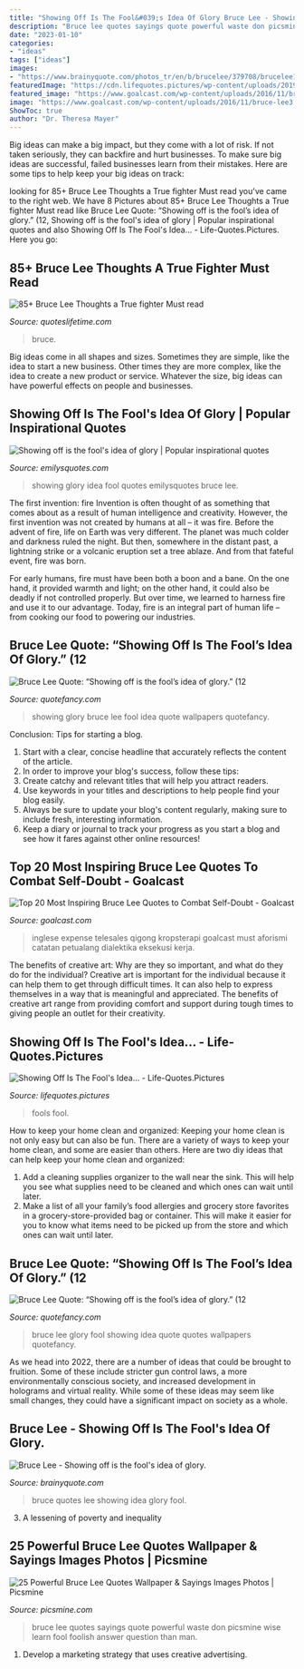 ```yaml
---
title: "Showing Off Is The Fool&#039;s Idea Of Glory Bruce Lee - Showing Off Is The Fool&#039;s Idea..."
description: "Bruce lee quotes sayings quote powerful waste don picsmine wise learn fool foolish answer question than man"
date: "2023-01-10"
categories:
- "ideas"
tags: ["ideas"]
images:
- "https://www.brainyquote.com/photos_tr/en/b/brucelee/379708/brucelee1-2x.jpg"
featuredImage: "https://cdn.lifequotes.pictures/wp-content/uploads/2019/02/showing-off-is-the-fools-idea-of-glory-1160x1037.jpg"
featured_image: "https://www.goalcast.com/wp-content/uploads/2016/11/bruce-lee3.jpg"
image: "https://www.goalcast.com/wp-content/uploads/2016/11/bruce-lee3.jpg"
ShowToc: true
author: "Dr. Theresa Mayer"
---
```



Big ideas can make a big impact, but they come with a lot of risk. If not taken seriously, they can backfire and hurt businesses. To make sure big ideas are successful, failed businesses learn from their mistakes. Here are some tips to help keep your big ideas on track:

	

		
looking for 85+ Bruce Lee Thoughts a True fighter Must read you've came to the right web. We have 8 Pictures about 85+ Bruce Lee Thoughts a True fighter Must read like Bruce Lee Quote: “Showing off is the fool’s idea of glory.” (12, Showing off is the fool&#039;s idea of glory | Popular inspirational quotes and also Showing Off Is The Fool&#039;s Idea... - Life-Quotes.Pictures. Here you go:
		
    
## 85+ Bruce Lee Thoughts A True Fighter Must Read

<img loading=lazy src="https://images.quoteslifetime.com/bruce-lee/bruce-lee-striking-thoughts-quotes.jpg" onerror="this.onerror=null;this.src='https://tse2.mm.bing.net/th?id=OIP.f_zfObDHtj6t3ULYrAqaNwHaHa&amp;pid=15.1';" alt="85+ Bruce Lee Thoughts a True fighter Must read">

_Source: quoteslifetime.com_

>bruce. 

	

Big ideas come in all shapes and sizes. Sometimes they are simple, like the idea to start a new business. Other times they are more complex, like the idea to create a new product or service. Whatever the size, big ideas can have powerful effects on people and businesses.

    
## Showing Off Is The Fool&#039;s Idea Of Glory | Popular Inspirational Quotes

<img loading=lazy src="http://emilysquotes.com/wp-content/uploads/2019/05/Showing-off-is-the-fools-idea-of-glory..jpg" onerror="this.onerror=null;this.src='https://tse3.mm.bing.net/th?id=OIP.2FkEvJAF-WCLoJuqC1O1cwHaHa&amp;pid=15.1';" alt="Showing off is the fool&#039;s idea of glory | Popular inspirational quotes">

_Source: emilysquotes.com_

>showing glory idea fool quotes emilysquotes bruce lee. 

	

The first invention: fire
Invention is often thought of as something that comes about as a result of human intelligence and creativity. However, the first invention was not created by humans at all – it was fire.
Before the advent of fire, life on Earth was very different. The planet was much colder and darkness ruled the night. But then, somewhere in the distant past, a lightning strike or a volcanic eruption set a tree ablaze. And from that fateful event, fire was born.

For early humans, fire must have been both a boon and a bane. On the one hand, it provided warmth and light; on the other hand, it could also be deadly if not controlled properly. But over time, we learned to harness fire and use it to our advantage. Today, fire is an integral part of human life – from cooking our food to powering our industries.

    
## Bruce Lee Quote: “Showing Off Is The Fool’s Idea Of Glory.” (12

<img loading=lazy src="https://quotefancy.com/media/wallpaper/1600x900/1721911-Bruce-Lee-Quote-Showing-off-is-the-fool-s-idea-of-glory.jpg" onerror="this.onerror=null;this.src='https://tse3.mm.bing.net/th?id=OIP.cYIQuZoI6ngkykVz2ivdbwHaEK&amp;pid=15.1';" alt="Bruce Lee Quote: “Showing off is the fool’s idea of glory.” (12">

_Source: quotefancy.com_

>showing glory bruce lee fool idea quote wallpapers quotefancy. 

	

Conclusion: Tips for starting a blog.
1. Start with a clear, concise headline that accurately reflects the content of the article.
2. In order to improve your blog's success, follow these tips: 
3. Create catchy and relevant titles that will help you attract readers. 
4. Use keywords in your titles and descriptions to help people find your blog easily. 
5. Always be sure to update your blog's content regularly, making sure to include fresh, interesting information. 
6. Keep a diary or journal to track your progress as you start a blog and see how it fares against other online resources!

    
## Top 20 Most Inspiring Bruce Lee Quotes To Combat Self-Doubt - Goalcast

<img loading=lazy src="https://www.goalcast.com/wp-content/uploads/2016/11/bruce-lee3.jpg" onerror="this.onerror=null;this.src='https://tse2.mm.bing.net/th?id=OIP.zoDE6yR_o1zi6HohQ97OCAHaD4&amp;pid=15.1';" alt="Top 20 Most Inspiring Bruce Lee Quotes to Combat Self-Doubt - Goalcast">

_Source: goalcast.com_

>inglese expense telesales qigong kropsterapi goalcast must aforismi catatan petualang dialektika eksekusi kerja. 

	

The benefits of creative art: Why are they so important, and what do they do for the individual?
Creative art is important for the individual because it can help them to get through difficult times. It can also help to express themselves in a way that is meaningful and appreciated. The benefits of creative art range from providing comfort and support during tough times to giving people an outlet for their creativity.

    
## Showing Off Is The Fool&#039;s Idea... - Life-Quotes.Pictures

<img loading=lazy src="https://cdn.lifequotes.pictures/wp-content/uploads/2019/02/showing-off-is-the-fools-idea-of-glory-1160x1037.jpg" onerror="this.onerror=null;this.src='https://tse3.mm.bing.net/th?id=OIP.-qV9h5tbRs_Z1Sh_hiFghAHaGn&amp;pid=15.1';" alt="Showing Off Is The Fool&#039;s Idea... - Life-Quotes.Pictures">

_Source: lifequotes.pictures_

>fools fool. 

	

How to keep your home clean and organized:
Keeping your home clean is not only easy but can also be fun. There are a variety of ways to keep your home clean, and some are easier than others. Here are two diy ideas that can help keep your home clean and organized:
1. Add a cleaning supplies organizer to the wall near the sink. This will help you see what supplies need to be cleaned and which ones can wait until later.
2. Make a list of all your family’s food allergies and grocery store favorites in a grocery-store-provided bag or container. This will make it easier for you to know what items need to be picked up from the store and which ones can wait until later.

    
## Bruce Lee Quote: “Showing Off Is The Fool’s Idea Of Glory.” (12

<img loading=lazy src="https://quotefancy.com/media/wallpaper/3840x2160/2031782-Bruce-Lee-Quote-Showing-off-is-the-fool-s-idea-of-glory.jpg" onerror="this.onerror=null;this.src='https://tse3.mm.bing.net/th?id=OIP.tR47PS6TZ4kbVJFKvkj8NgFNC7&amp;pid=15.1';" alt="Bruce Lee Quote: “Showing off is the fool’s idea of glory.” (12">

_Source: quotefancy.com_

>bruce lee glory fool showing idea quote quotes wallpapers quotefancy. 

	

As we head into 2022, there are a number of ideas that could be brought to fruition. Some of these include stricter gun control laws, a more environmentally conscious society, and increased development in holograms and virtual reality. While some of these ideas may seem like small changes, they could have a significant impact on society as a whole.

    
## Bruce Lee - Showing Off Is The Fool&#039;s Idea Of Glory.

<img loading=lazy src="https://www.brainyquote.com/photos_tr/en/b/brucelee/379708/brucelee1-2x.jpg" onerror="this.onerror=null;this.src='https://tse2.mm.bing.net/th?id=OIP.MX5fEnM2w6aLQLXBmaSIIgHaD4&amp;pid=15.1';" alt="Bruce Lee - Showing off is the fool&#039;s idea of glory.">

_Source: brainyquote.com_

>bruce quotes lee showing idea glory fool. 

	

3. A lessening of poverty and inequality 

    
## 25 Powerful Bruce Lee Quotes Wallpaper &amp; Sayings Images Photos | Picsmine

<img loading=lazy src="https://i0.wp.com/picsmine.com/wp-content/uploads/2017/01/Bruce-Lee-Quotes-Sayings-03.jpg?resize=777%2C694" onerror="this.onerror=null;this.src='https://tse1.mm.bing.net/th?id=OIP.0uhUsIwS41dCrIYgs6o9fAHaGn&amp;pid=15.1';" alt="25 Powerful Bruce Lee Quotes Wallpaper &amp; Sayings Images Photos | Picsmine">

_Source: picsmine.com_

>bruce lee quotes sayings quote powerful waste don picsmine wise learn fool foolish answer question than man. 

	

1. Develop a marketing strategy that uses creative advertising.

